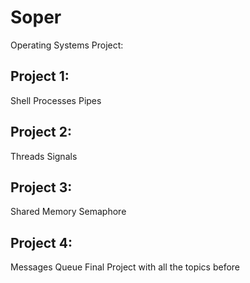 # Soper
Operating Systems Project:
## Project 1:
  Shell
  Processes
  Pipes
## Project 2:
  Threads
  Signals
## Project 3:
  Shared Memory
  Semaphore
## Project 4:
  Messages Queue
  Final Project with all the topics before
